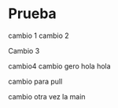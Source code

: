# Prueba
cambio 1
cambio 2

Cambio 3

cambio4
cambio gero
hola hola

cambio para pull

cambio otra vez la main